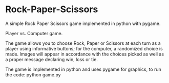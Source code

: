 # Rock-Paper-Scissors
A simple Rock Paper Scissors game implemented in python with pygame. 

Player vs. Computer game.

The game allows you to choose Rock, Paper or Scissors at each turn as a player using informative buttons; for the computer, a randomized choice is made. Images will appear in accordance with the choices picked as well as a proper message declaring win, loss or tie.

The game is implemented in python and uses pygame for graphics, to run the code: python game.py
